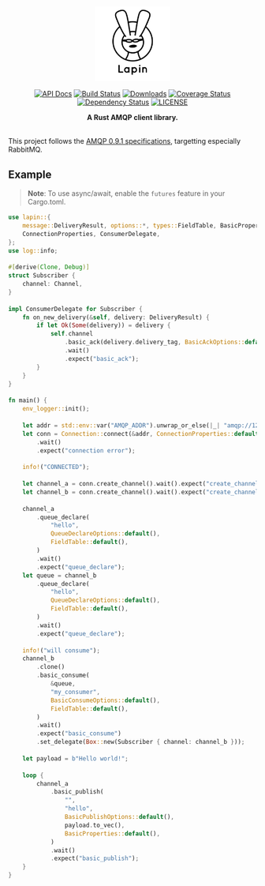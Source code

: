 <div align="center">
<img src="logo.jpg" width="30%"></img>

[![API Docs](https://docs.rs/lapin/badge.svg)](https://docs.rs/lapin)
[![Build Status](https://travis-ci.org/sozu-proxy/lapin.svg?branch=master)](https://travis-ci.org/sozu-proxy/lapin)
[![Downloads](https://img.shields.io/crates/d/lapin.svg)](https://crates.io/crates/lapin)
[![Coverage Status](https://coveralls.io/repos/github/sozu-proxy/lapin/badge.svg?branch=master)](https://coveralls.io/github/sozu-proxy/lapin?branch=master)
[![Dependency Status](https://deps.rs/repo/github/sozu-proxy/lapin/status.svg)](https://deps.rs/repo/github/sozu-proxy/lapin)
[![LICENSE](https://img.shields.io/badge/license-MIT-blue.svg)](LICENSE)

 <strong>
   A Rust AMQP client library.
 </strong>

</div>

<br />

This project follows the [AMQP 0.9.1 specifications](https://www.rabbitmq.com/resources/specs/amqp0-9-1.pdf), targetting especially RabbitMQ.

## Example

> **Note**: To use async/await, enable the `futures` feature in your Cargo.toml.

```rust
use lapin::{
    message::DeliveryResult, options::*, types::FieldTable, BasicProperties, Channel, Connection,
    ConnectionProperties, ConsumerDelegate,
};
use log::info;

#[derive(Clone, Debug)]
struct Subscriber {
    channel: Channel,
}

impl ConsumerDelegate for Subscriber {
    fn on_new_delivery(&self, delivery: DeliveryResult) {
        if let Ok(Some(delivery)) = delivery {
            self.channel
                .basic_ack(delivery.delivery_tag, BasicAckOptions::default())
                .wait()
                .expect("basic_ack");
        }
    }
}

fn main() {
    env_logger::init();

    let addr = std::env::var("AMQP_ADDR").unwrap_or_else(|_| "amqp://127.0.0.1:5672/%2f".into());
    let conn = Connection::connect(&addr, ConnectionProperties::default())
        .wait()
        .expect("connection error");

    info!("CONNECTED");

    let channel_a = conn.create_channel().wait().expect("create_channel");
    let channel_b = conn.create_channel().wait().expect("create_channel");

    channel_a
        .queue_declare(
            "hello",
            QueueDeclareOptions::default(),
            FieldTable::default(),
        )
        .wait()
        .expect("queue_declare");
    let queue = channel_b
        .queue_declare(
            "hello",
            QueueDeclareOptions::default(),
            FieldTable::default(),
        )
        .wait()
        .expect("queue_declare");

    info!("will consume");
    channel_b
        .clone()
        .basic_consume(
            &queue,
            "my_consumer",
            BasicConsumeOptions::default(),
            FieldTable::default(),
        )
        .wait()
        .expect("basic_consume")
        .set_delegate(Box::new(Subscriber { channel: channel_b }));

    let payload = b"Hello world!";

    loop {
        channel_a
            .basic_publish(
                "",
                "hello",
                BasicPublishOptions::default(),
                payload.to_vec(),
                BasicProperties::default(),
            )
            .wait()
            .expect("basic_publish");
    }
}
```

